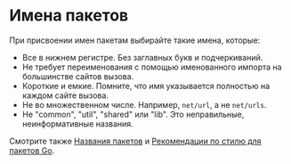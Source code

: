 # Имена пакетов

При присвоении имен пакетам выбирайте такие имена, которые:

- Все в нижнем регистре. Без заглавных букв и подчеркиваний.
- Не требует переименования с помощью именованного импорта на большинстве сайтов вызова.
- Короткие и емкие. Помните, что имя указывается полностью на каждом
  сайте вызова.
- Не во множественном числе. Например, `net/url`, а не `net/urls`.
- Не "common", "util", "shared" или "lib". Это неправильные, неинформативные названия.

Смотрите также [Названия пакетов] и [Рекомендации по стилю для пакетов Go].

[Названия пакетов]: https://go.dev/blog/package-names
[Рекомендации по стилю для пакетов Go]: https://rakyll.org/style-packages/
